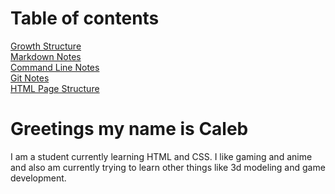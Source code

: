 # Table of contents
[Growth Structure](/reading-notes/README6)<br>
[Markdown Notes](/reading-notes/README2)<br>
[Command Line Notes](/reading-notes/README3)<br>
[Git Notes](/reading-notes/README4)<br>
[HTML Page Structure](/reading-note/README5)<br>

# Greetings my name is Caleb
I am a student currently learning HTML and CSS. I like gaming and anime and also am currently trying to learn other things like 3d modeling and game development.



